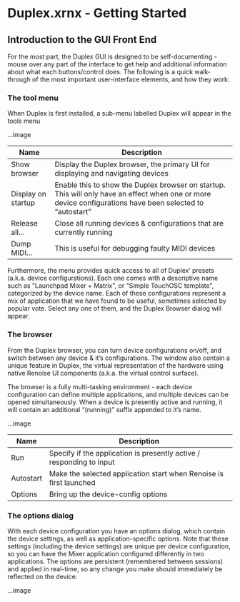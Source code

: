 # Duplex.xrnx - Getting Started

## Introduction to the GUI Front End 

For the most part, the Duplex GUI is designed to be self-documenting - mouse over any part of the interface to get help and
additional information about what each buttons/control does. The following is a quick walk-through of the
most important user-interface elements, and how they work:

### The tool menu
When Duplex is first installed, a sub-menu labelled Duplex will appear in the tools menu

...image

| Name          | Description   |
| ------------- |---------------|
|Show browser|Display the Duplex browser, the primary UI for displaying and navigating devices
|Display on startup| Enable this to show the Duplex browser on startup. This will only have an effect when one or more device configurations have been selected to “autostart”
|Release all...| Close all running devices & configurations that are currently running
|Dump MIDI...| This is useful for debugging faulty MIDI devices

Furthermore, the menu provides quick access to all of Duplex’ presets (a.k.a. device configurations). Each
one comes with a descriptive name such as "Launchpad Mixer + Matrix", or "Simple TouchOSC template",
categorized by the device name. Each of these configurations represent a mix of application that we have
found to be useful, sometimes selected by popular vote. Select any one of them, and the Duplex Browser
dialog will appear.

### The browser

From the Duplex browser, you can turn device configurations on/off, and switch between any device &
it’s configurations. The window also contain a unique feature in Duplex, the virtual representation of the
hardware using native Renoise UI components (a.k.a. the virtual control surface).  

The browser is a fully multi-tasking environment - each device configuration can define multiple
applications, and multiple devices can be opened simultaneously. When a device is presently active and
running, it will contain an additional “(running)” suffix appended to it’s name. 

...image

| Name          | Description   |
| ------------- |---------------|
|Run| Specify if the application is presently active / responding to input
|Autostart| Make the selected application start when Renoise is first launched
|Options| Bring up the device-config options

### The options dialog

With each device configuration you have an options dialog, which contain the device settings, as well as
application-specific options. Note that these settings (including the device settings) are unique per device
configuration, so you can have the Mixer application configured differently in two applications. The options
are persistent (remembered between sessions) and applied in real-time, so any change you make should
immediately be reflected on the device. 

...image